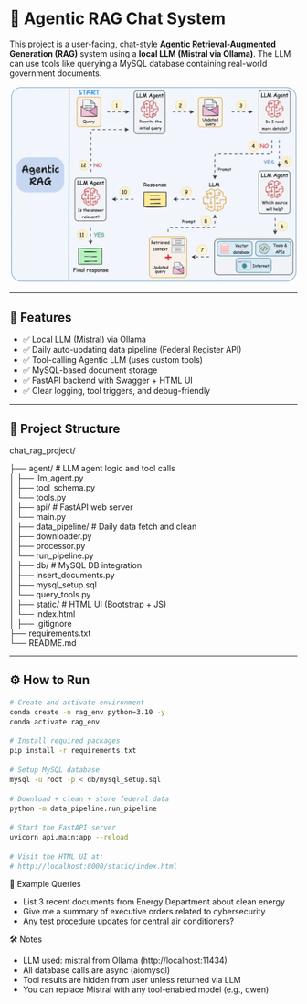 # 🧠 Agentic RAG Chat System

This project is a user-facing, chat-style **Agentic Retrieval-Augmented Generation (RAG)** system using a **local LLM (Mistral via Ollama)**. The LLM can use tools like querying a MySQL database containing real-world government documents.


![Agentic RAG System Diagram](assets/agentic_rag_system.webp)

---

## 🚀 Features

- ✅ Local LLM (Mistral) via Ollama  
- ✅ Daily auto-updating data pipeline (Federal Register API)  
- ✅ Tool-calling Agentic LLM (uses custom tools)  
- ✅ MySQL-based document storage  
- ✅ FastAPI backend with Swagger + HTML UI  
- ✅ Clear logging, tool triggers, and debug-friendly  

---

## 🧩 Project Structure

chat_rag_project/


├── agent/       # LLM agent logic and tool calls  
│   ├── llm_agent.py  
│   ├── tool_schema.py  
│   └── tools.py  
│
├── api/             # FastAPI web server  
│   └── main.py  
│
├── data_pipeline/     # Daily data fetch and clean  
│   ├── downloader.py  
│   ├── processor.py  
│   └── run_pipeline.py  
│
├── db/ # MySQL DB integration  
│   ├── insert_documents.py  
│   ├── mysql_setup.sql  
│   └── query_tools.py  
│
├── static/            # HTML UI (Bootstrap + JS)  
│   └── index.html  
│
├── .gitignore  
├── requirements.txt  
└── README.md  

---

## ⚙️ How to Run

```bash
# Create and activate environment
conda create -n rag_env python=3.10 -y
conda activate rag_env

# Install required packages
pip install -r requirements.txt

# Setup MySQL database
mysql -u root -p < db/mysql_setup.sql

# Download + clean + store federal data
python -m data_pipeline.run_pipeline

# Start the FastAPI server
uvicorn api.main:app --reload

# Visit the HTML UI at:
# http://localhost:8000/static/index.html
```

🧪 Example Queries

- List 3 recent documents from Energy Department about clean energy  
- Give me a summary of executive orders related to cybersecurity  
- Any test procedure updates for central air conditioners?  

🛠️ Notes

- LLM used: mistral from Ollama (http://localhost:11434)  
- All database calls are async (aiomysql)  
- Tool results are hidden from user unless returned via LLM  
- You can replace Mistral with any tool-enabled model (e.g., qwen)  
